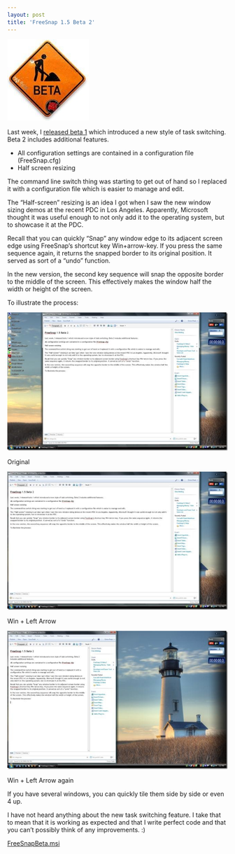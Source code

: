 ```yaml
---
layout: post
title: 'FreeSnap 1.5 Beta 2'
---
```

![](/cdn/images/blog/FreeSnap1.5Beta_117EF/beta.jpg)

Last week, I [released beta 1](/blog/post/2008/11/11/freesnap-1-5-beta) which introduced a new style of task switching. Beta 2 includes additional features.

  * All configuration settings are contained in a configuration file (FreeSnap.cfg) 
  * Half screen resizing 

The command line switch thing was starting to get out of hand so I replaced it with a configuration file which is easier to manage and edit.

The “Half-screen” resizing is an idea I got when I saw the new window sizing demos at the recent PDC in Los Angeles. Apparently, Microsoft thought it was useful enough to not only add it to the operating system, but to showcase it at the PDC.

Recall that you can quickly “Snap” any window edge to its adjacent screen edge using FreeSnap’s shortcut key Win+arrow-key. If you press the same sequence again, it returns the snapped border to its original position. It served as sort of a “undo” function.

In the new version, the second key sequence will snap the opposite border to the middle of the screen. This effectively makes the window half the width or height of the screen.

To illustrate the process:

[![one](/cdn/images/blog/FreeSnap1.5Beta2_108D3/one_thumb.jpg)](/cdn/images/blog/FreeSnap1.5Beta2_108D3/one.jpg)

Original

[![two](/cdn/images/blog/FreeSnap1.5Beta2_108D3/two_thumb.jpg)](/cdn/images/blog/FreeSnap1.5Beta2_108D3/two.jpg)

Win + Left Arrow

[![three](/cdn/images/blog/FreeSnap1.5Beta2_108D3/three_thumb.jpg)](/cdn/images/blog/FreeSnap1.5Beta2_108D3/three.jpg)

Win + Left Arrow again

If you have several windows, you can quickly tile them side by side or even 4 up.

I have not heard anything about the new task switching feature. I take that to mean that it is working as expected and that I write perfect code and that you can’t possibly think of any improvements. :)

[FreeSnapBeta.msi](/download.aspx?filename=Downloads/FreeSnapBeta.msi)
